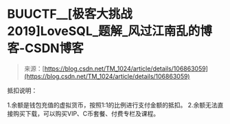 <!--yml
category: 未分类
date: 2022-04-26 14:40:34
-->

# BUUCTF__[极客大挑战 2019]LoveSQL_题解_风过江南乱的博客-CSDN博客

> 来源：[https://blog.csdn.net/TM_1024/article/details/106863059](https://blog.csdn.net/TM_1024/article/details/106863059)

抵扣说明：

1.余额是钱包充值的虚拟货币，按照1:1的比例进行支付金额的抵扣。
2.余额无法直接购买下载，可以购买VIP、C币套餐、付费专栏及课程。
